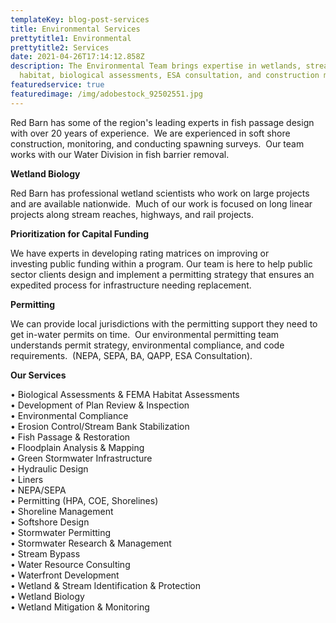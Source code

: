 ```yaml
---
templateKey: blog-post-services
title: Environmental Services
prettytitle1: Environmental
prettytitle2: Services
date: 2021-04-26T17:14:12.858Z
description: The Environmental Team brings expertise in wetlands, stream
  habitat, biological assessments, ESA consultation, and construction management
featuredservice: true
featuredimage: /img/adobestock_92502551.jpg
---
```

<!--StartFragment-->

Red Barn has some of the region's leading experts in fish passage design with over 20 years of experience.  We are experienced in soft shore construction, monitoring, and conducting spawning surveys.  Our team works with our Water Division in fish barrier removal.

**Wetland Biology**

Red Barn has professional wetland scientists who work on large projects and are available nationwide.  Much of our work is focused on long linear projects along stream reaches, highways, and rail projects.

**Prioritization for Capital Funding**

We have experts in developing rating matrices on improving or investing public funding within a program. Our team is here to help public sector clients design and implement a permitting strategy that ensures an expedited process for infrastructure needing replacement.

**Permitting**

We can provide local jurisdictions with the permitting support they need to get in-water permits on time.  Our environmental permitting team understands permit strategy, environmental compliance, and code requirements.  (NEPA, SEPA, BA, QAPP, ESA Consultation).

<!--EndFragment-->

**Our Services**

• Biological Assessments & FEMA Habitat Assessments  
• Development of Plan Review & Inspection  
• Environmental Compliance  
• Erosion Control/Stream Bank Stabilization  
• Fish Passage & Restoration  
• Floodplain Analysis & Mapping  
• Green Stormwater Infrastructure  
• Hydraulic Design  
• Liners  
• NEPA/SEPA  
• Permitting (HPA, COE, Shorelines)  
• Shoreline Management  
• Softshore Design  
• Stormwater Permitting  
• Stormwater Research & Management  
• Stream Bypass  
• Water Resource Consulting  
• Waterfront Development  
• Wetland & Stream Identification & Protection  
• Wetland Biology  
• Wetland Mitigation & Monitoring